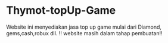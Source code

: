 # Thymot-topUp-Game
Website ini menyediakan jasa top up game mulai dari Diamond, gems,cash,robux dll.
!! website masih dalam tahap pembuatan!!
